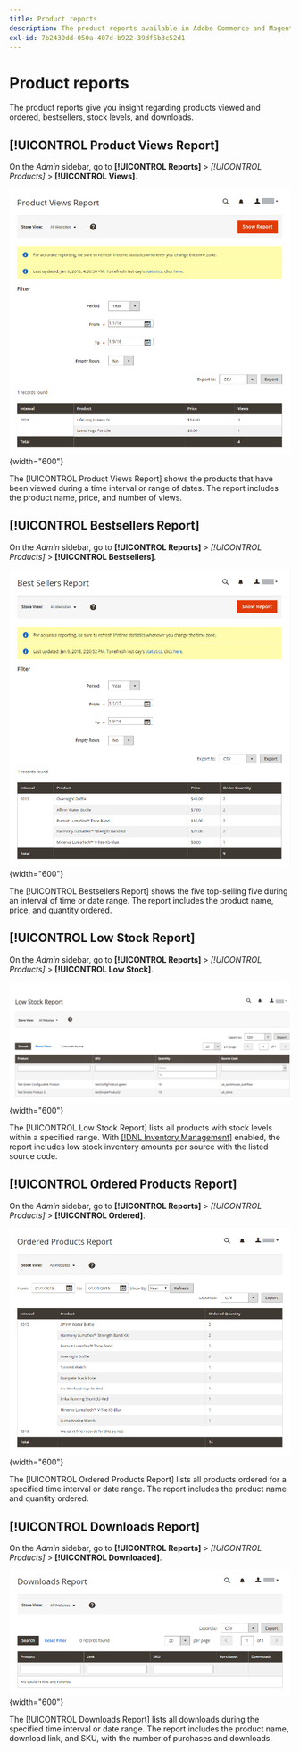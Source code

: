 ```yaml
---
title: Product reports
description: The product reports available in Adobe Commerce and Magento Open Source give you insight regarding products viewed and ordered, bestsellers, stock levels, and downloads.
exl-id: 7b2430dd-050a-407d-b922-39df5b3c52d1
---
```

# Product reports

The product reports give you insight regarding products viewed and ordered, bestsellers, stock levels, and downloads.

## [!UICONTROL Product Views Report]

On the _Admin_ sidebar, go to **[!UICONTROL Reports]** > _[!UICONTROL Products]_ > **[!UICONTROL Views]**.

![Product Views Report](./assets/product-views.png){width="600"}

The [!UICONTROL Product Views Report] shows the products that have been viewed during a time interval or range of dates. The report includes the product name, price, and number of views.

## [!UICONTROL Bestsellers Report]

On the _Admin_ sidebar, go to **[!UICONTROL Reports]** > _[!UICONTROL Products]_ > **[!UICONTROL Bestsellers]**.

![Bestsellers Report](./assets/bestsellers.png){width="600"}

The [!UICONTROL Bestsellers Report] shows the five top-selling five during an interval of time or date range. The report includes the product name, price, and quantity ordered.

## [!UICONTROL Low Stock Report]

On the _Admin_ sidebar, go to **[!UICONTROL Reports]** > _[!UICONTROL Products]_ > **[!UICONTROL Low Stock]**.

![Low Stock Report](./assets/low-stock.png){width="600"}

The [!UICONTROL Low Stock Report] lists all products with stock levels within a specified range. With [[!DNL Inventory Management]](../inventory-management/introduction.md) enabled, the report includes low stock inventory amounts per source with the listed source code.

## [!UICONTROL Ordered Products Report]

On the _Admin_ sidebar, go to **[!UICONTROL Reports]** > _[!UICONTROL Products]_ > **[!UICONTROL Ordered]**.

![Ordered Products Report](./assets/products-ordered.png){width="600"}

The [!UICONTROL Ordered Products Report] lists all products ordered for a specified time interval or date range. The report includes the product name and quantity ordered.

## [!UICONTROL Downloads Report]

On the _Admin_ sidebar, go to **[!UICONTROL Reports]** > _[!UICONTROL Products]_ > **[!UICONTROL Downloaded]**.

![Downloads Report](./assets/downloads.png){width="600"}

The [!UICONTROL Downloads Report] lists all downloads during the specified time interval or date range. The report includes the product name, download link, and SKU, with the number of purchases and downloads.
